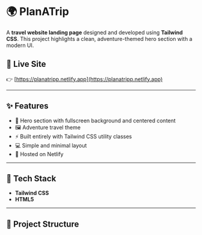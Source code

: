 # 🌍 PlanATrip

A **travel website landing page** designed and developed using **Tailwind CSS**. This project highlights a clean, adventure-themed hero section with a modern UI.

## 🔗 Live Site

👉 [https://planatripp.netlify.app](https://planatripp.netlify.app)

---

## ✨ Features

- 🎯 Hero section with fullscreen background and centered content
- 🖼 Adventure travel theme
- ⚡ Built entirely with Tailwind CSS utility classes
- 💻 Simple and minimal layout
- 🚀 Hosted on Netlify

---

## 🚀 Tech Stack

- **Tailwind CSS**
- **HTML5**

---

## 📁 Project Structure

